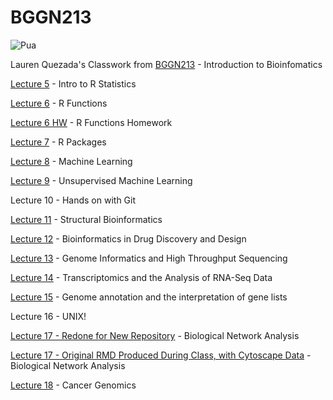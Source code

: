 # BGGN213 

![Pua](https://cdn11.bigcommerce.com/s-52h2v/images/stencil/1280x1280/products/481/1281/Cooktown-Sunset-bud2__37052.1409325923.jpg?c=2?imbypass=on)

Lauren Quezada's Classwork from [BGGN213](https://bioboot.github.io/bggn213_S19/) - Introduction to Bioinfomatics

[Lecture 5](https://github.com/laurenquezada/BGGN213_LQ_Repository/blob/master/lecture_5_rstats/r_core_plots_exercise_answers.r) - Intro to R Statistics

[Lecture 6](https://github.com/laurenquezada/BGGN213_LQ_Repository/blob/master/lecture_6_git/lecture_6_walkthrough.md) - R Functions

[Lecture 6 HW](https://github.com/laurenquezada/BGGN213_LQ_Repository/blob/master/lecture_6_git/RMD_Lecture6HW_LQ.md) - R Functions Homework

[Lecture 7](https://github.com/laurenquezada/BGGN213_LQ_Repository/blob/master/lecture_7_git/lecture_7_class_walkthrough.md) - R Packages

[Lecture 8](https://github.com/laurenquezada/BGGN213_LQ_Repository/blob/master/lecture_8_git/lecture_8_class_walkthrough_proj.md) - Machine Learning

[Lecture 9](https://github.com/laurenquezada/BGGN213_LQ_Repository/blob/master/lecture_9_git/lecture_9_walkthrough.md) - Unsupervised Machine Learning

Lecture 10 - Hands on with Git

[Lecture 11](https://github.com/laurenquezada/BGGN213_LQ_Repository/blob/master/lecture_11_git/lecture_11_class_walkthrough.md) - Structural Bioinformatics

[Lecture 12](https://github.com/laurenquezada/BGGN213_LQ_Repository/blob/master/lecture_12_git/lecture_12_class_walkthrough_2.md) - Bioinformatics in Drug Discovery and Design

[Lecture 13](https://github.com/laurenquezada/BGGN213_LQ_Repository/blob/master/lecture_13_git/lecture_13_walkthrough.md) - Genome Informatics and High Throughput Sequencing 

[Lecture 14](https://github.com/laurenquezada/BGGN213_LQ_Repository/blob/master/lecture_14_git/lecture_14_walkthrough.md) - Transcriptomics and the Analysis of RNA-Seq Data 

[Lecture 15](https://github.com/laurenquezada/BGGN213_LQ_Repository/blob/master/lecture_15_git/lecture_15_walkthrough.md) - Genome annotation and the interpretation of gene lists 

Lecture 16 - UNIX!

[Lecture 17 - Redone for New Repository](https://github.com/laurenquezada/BGGN213_LQ_Repository/blob/master/lecture_17_git/lecture_17_walkthrough.md) - Biological Network Analysis 

[Lecture 17 - Original RMD Produced During Class, with Cytoscape Data](https://github.com/laurenquezada/BGGN213_LQ_Repository/blob/master/lecture_17_git/lecture_17_walkthrough_class.md) - Biological Network Analysis

[Lecture 18](https://github.com/laurenquezada/BGGN213_LQ_Repository/blob/master/lecture_18_git/lecture_18_walkthrough.md) - Cancer Genomics
